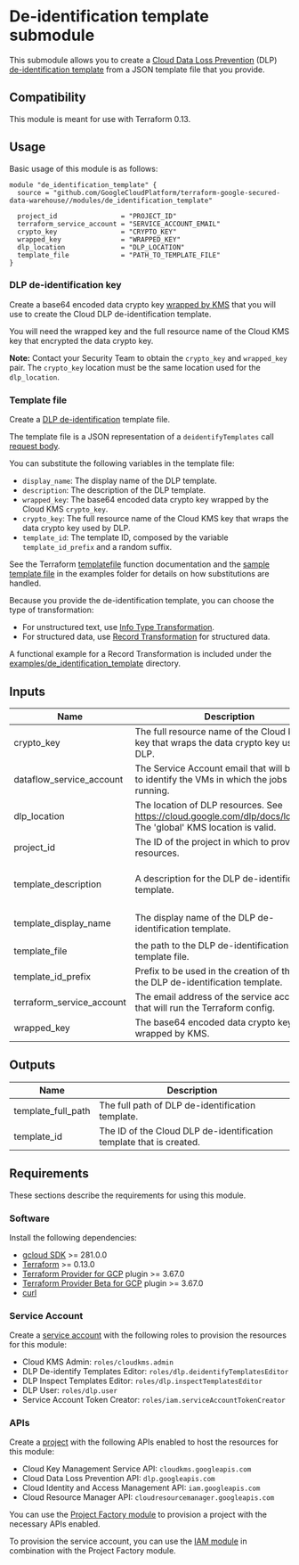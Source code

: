 # De-identification template submodule

This submodule allows you to create a [Cloud Data Loss Prevention](https://cloud.google.com/dlp/docs) (DLP) [de-identification template](https://cloud.google.com/dlp/docs/deidentify-sensitive-data) from a JSON template file that you provide.

## Compatibility

This module is meant for use with Terraform 0.13.

## Usage

Basic usage of this module is as follows:

```hcl
module "de_identification_template" {
  source = "github.com/GoogleCloudPlatform/terraform-google-secured-data-warehouse//modules/de_identification_template"

  project_id                = "PROJECT_ID"
  terraform_service_account = "SERVICE_ACCOUNT_EMAIL"
  crypto_key                = "CRYPTO_KEY"
  wrapped_key               = "WRAPPED_KEY"
  dlp_location              = "DLP_LOCATION"
  template_file             = "PATH_TO_TEMPLATE_FILE"
}
```

### DLP de-identification key

Create a base64 encoded data crypto key [wrapped by KMS](https://cloud.google.com/dlp/docs/create-wrapped-key) that you will use to create the Cloud DLP de-identification template.

You will need the wrapped key and the full resource name of the Cloud KMS key that encrypted the data crypto key.

**Note:** Contact your Security Team to obtain the `crypto_key` and `wrapped_key` pair.
The `crypto_key` location must be the same location used for the `dlp_location`.

### Template file

Create a [DLP de-identification](https://cloud.google.com/dlp/docs/deidentify-sensitive-data) template file.

The template file is a JSON representation of a `deidentifyTemplates` call [request body](https://cloud.google.com/dlp/docs/reference/rest/v2/projects.deidentifyTemplates/create#request-body).

You can substitute the following variables in the template file:

- `display_name`: The display name of the DLP template.
- `description`: The description of the DLP template.
- `wrapped_key`: The base64 encoded data crypto key wrapped by the Cloud KMS `crypto_key`.
- `crypto_key`: The full resource name of the Cloud KMS key that wraps the data crypto key used by DLP.
- `template_id`: The template ID, composed by the variable `template_id_prefix` and a random suffix.

See the Terraform [templatefile](https://www.terraform.io/docs/language/functions/templatefile.html) function documentation and
the [sample template file](../../examples/de_identification_template/deidentification.tmpl) in the examples folder for details on how substitutions are handled.

Because you provide the de-identification template, you can choose the type of transformation:

- For unstructured text, use [Info Type Transformation](https://cloud.google.com/dlp/docs/reference/rest/v2/projects.deidentifyTemplates#DeidentifyTemplate.InfoTypeTransformations).
- For structured data, use [Record Transformation](https://cloud.google.com/dlp/docs/reference/rest/v2/projects.deidentifyTemplates#DeidentifyTemplate.RecordTransformations) for structured data.

A functional example for a Record Transformation is included under the
[examples/de_identification_template](./examples/de_identification_template/) directory.

<!-- BEGINNING OF PRE-COMMIT-TERRAFORM DOCS HOOK -->
## Inputs

| Name | Description | Type | Default | Required |
|------|-------------|------|---------|:--------:|
| crypto\_key | The full resource name of the Cloud KMS key that wraps the data crypto key used by DLP. | `string` | n/a | yes |
| dataflow\_service\_account | The Service Account email that will be used to identify the VMs in which the jobs are running. | `string` | n/a | yes |
| dlp\_location | The location of DLP resources. See https://cloud.google.com/dlp/docs/locations. The 'global' KMS location is valid. | `string` | `"global"` | no |
| project\_id | The ID of the project in which to provision resources. | `string` | n/a | yes |
| template\_description | A description for the DLP de-identification template. | `string` | `"De-identifies sensitive content defined in the template with a KMS wrapped CMEK."` | no |
| template\_display\_name | The display name of the DLP de-identification template. | `string` | `"De-identification template using a KMS wrapped CMEK"` | no |
| template\_file | the path to the DLP de-identification template file. | `string` | n/a | yes |
| template\_id\_prefix | Prefix to be used in the creation of the ID of the DLP de-identification template. | `string` | `"de_identification"` | no |
| terraform\_service\_account | The email address of the service account that will run the Terraform config. | `string` | n/a | yes |
| wrapped\_key | The base64 encoded data crypto key wrapped by KMS. | `string` | n/a | yes |

## Outputs

| Name | Description |
|------|-------------|
| template\_full\_path | The full path of DLP de-identification template. |
| template\_id | The ID of the Cloud DLP de-identification template that is created. |

<!-- END OF PRE-COMMIT-TERRAFORM DOCS HOOK -->

## Requirements

These sections describe the requirements for using this module.

### Software

Install the following dependencies:

- [gcloud SDK](https://cloud.google.com/sdk/install) >= 281.0.0
- [Terraform](https://www.terraform.io/downloads.html) >= 0.13.0
- [Terraform Provider for GCP](https://github.com/terraform-providers/terraform-provider-google) plugin >= 3.67.0
- [Terraform Provider Beta for GCP](https://github.com/terraform-providers/terraform-provider-google) plugin >= 3.67.0
- [curl](https://curl.haxx.se/)

### Service Account

Create a [service account](https://cloud.google.com/iam/docs/creating-managing-service-accounts) with the following roles to provision the resources for this module:

- Cloud KMS Admin: `roles/cloudkms.admin`
- DLP De-identify Templates Editor: `roles/dlp.deidentifyTemplatesEditor`
- DLP Inspect Templates Editor: `roles/dlp.inspectTemplatesEditor`
- DLP User: `roles/dlp.user`
- Service Account Token Creator: `roles/iam.serviceAccountTokenCreator`

### APIs

Create a [project](https://cloud.google.com/resource-manager/docs/creating-managing-projects) with the following APIs enabled to host the resources for this module:

- Cloud Key Management Service API: `cloudkms.googleapis.com`
- Cloud Data Loss Prevention API: `dlp.googleapis.com`
- Cloud Identity and Access Management API: `iam.googleapis.com`
- Cloud Resource Manager API: `cloudresourcemanager.googleapis.com`

You can use the [Project Factory module](https://github.com/terraform-google-modules/terraform-google-project-factory) to provision a project with the necessary APIs enabled.

To provision the service account, you can use the [IAM module](https://github.com/terraform-google-modules/terraform-google-iam) in combination with the Project Factory module.
